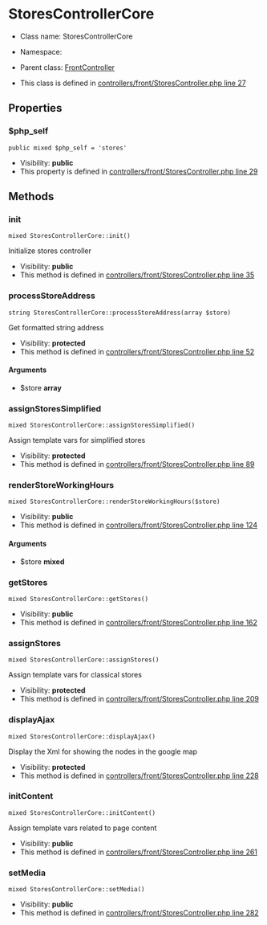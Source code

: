 StoresControllerCore
===============






* Class name: StoresControllerCore
* Namespace: 
* Parent class: [FrontController](FrontControllerCore)

* This class is defined in [controllers/front/StoresController.php line 27](https://github.com/PrestaShop/PrestaShop/blob/1.6.1.1/controllers/front/StoresController.php#27)





Properties
----------


### $php_self

    public mixed $php_self = 'stores'





* Visibility: **public**
* This property is defined in [controllers/front/StoresController.php line 29](https://github.com/PrestaShop/PrestaShop/blob/1.6.1.1/controllers/front/StoresController.php#29)


Methods
-------


### init

    mixed StoresControllerCore::init()

Initialize stores controller



* Visibility: **public**
* This method is defined in [controllers/front/StoresController.php line 35](https://github.com/PrestaShop/PrestaShop/blob/1.6.1.1/controllers/front/StoresController.php#35)




### processStoreAddress

    string StoresControllerCore::processStoreAddress(array $store)

Get formatted string address



* Visibility: **protected**
* This method is defined in [controllers/front/StoresController.php line 52](https://github.com/PrestaShop/PrestaShop/blob/1.6.1.1/controllers/front/StoresController.php#52)


#### Arguments
* $store **array**



### assignStoresSimplified

    mixed StoresControllerCore::assignStoresSimplified()

Assign template vars for simplified stores



* Visibility: **protected**
* This method is defined in [controllers/front/StoresController.php line 89](https://github.com/PrestaShop/PrestaShop/blob/1.6.1.1/controllers/front/StoresController.php#89)




### renderStoreWorkingHours

    mixed StoresControllerCore::renderStoreWorkingHours($store)





* Visibility: **public**
* This method is defined in [controllers/front/StoresController.php line 124](https://github.com/PrestaShop/PrestaShop/blob/1.6.1.1/controllers/front/StoresController.php#124)


#### Arguments
* $store **mixed**



### getStores

    mixed StoresControllerCore::getStores()





* Visibility: **public**
* This method is defined in [controllers/front/StoresController.php line 162](https://github.com/PrestaShop/PrestaShop/blob/1.6.1.1/controllers/front/StoresController.php#162)




### assignStores

    mixed StoresControllerCore::assignStores()

Assign template vars for classical stores



* Visibility: **protected**
* This method is defined in [controllers/front/StoresController.php line 209](https://github.com/PrestaShop/PrestaShop/blob/1.6.1.1/controllers/front/StoresController.php#209)




### displayAjax

    mixed StoresControllerCore::displayAjax()

Display the Xml for showing the nodes in the google map



* Visibility: **protected**
* This method is defined in [controllers/front/StoresController.php line 228](https://github.com/PrestaShop/PrestaShop/blob/1.6.1.1/controllers/front/StoresController.php#228)




### initContent

    mixed StoresControllerCore::initContent()

Assign template vars related to page content



* Visibility: **public**
* This method is defined in [controllers/front/StoresController.php line 261](https://github.com/PrestaShop/PrestaShop/blob/1.6.1.1/controllers/front/StoresController.php#261)




### setMedia

    mixed StoresControllerCore::setMedia()





* Visibility: **public**
* This method is defined in [controllers/front/StoresController.php line 282](https://github.com/PrestaShop/PrestaShop/blob/1.6.1.1/controllers/front/StoresController.php#282)



